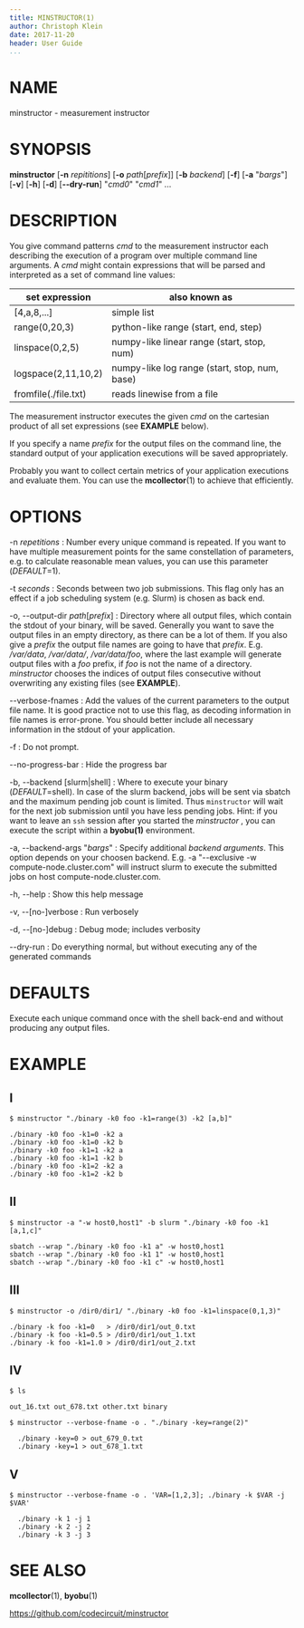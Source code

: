 ```yaml
---
title: MINSTRUCTOR(1)
author: Christoph Klein
date: 2017-11-20
header: User Guide
...
```


# NAME

minstructor - measurement instructor

# SYNOPSIS

**minstructor** [**-n** *repititions*] [**-o** *path*[*prefix*]] [**-b** *backend*] [**-f**] [**-a** "*bargs*"] [**-v**] [**-h**] [**-d**] [**--dry-run**] "*cmd0*" "*cmd1*" ...

# DESCRIPTION

You give command patterns *cmd* to the measurement instructor each describing
the execution of a program over multiple command line arguments. A *cmd* might
contain expressions that will be parsed and interpreted as a set of command
line values:

set expression       | also known as
---------------------|--------------------------------------------
[4,a,8,...]          | simple list
range(0,20,3)        | python-like range (start, end, step)
linspace(0,2,5)      | numpy-like linear range (start, stop, num)
logspace(2,11,10,2)  | numpy-like log range (start, stop, num, base)
fromfile(./file.txt) | reads linewise from a file

The measurement instructor executes the given *cmd* on the cartesian
product of all set expressions (see **EXAMPLE** below).

If you specify a name *prefix* for the output files on the command line, the
standard output of your application executions will be saved appropriately.

Probably you want to collect certain metrics of your application executions
and evaluate them. You can use the **mcollector**(1) to achieve that efficiently.


# OPTIONS

-n *repetitions*
:   Number every unique command is repeated.  If you want to have multiple
    measurement points for the same constellation of parameters, e.g. to
    calculate reasonable mean values, you can use this parameter (*DEFAULT*=1).

-t *seconds*
:   Seconds between two job submissions. This flag only has an effect if
    a job scheduling system (e.g. Slurm) is chosen as back end.

-o, \--output-dir *path*[*prefix*]
:   Directory where all output files, which contain the stdout of
    your binary, will be saved.
    Generally you want to save the output files in an empty directory, as
    there can be a lot of them.  If you also give a *prefix* the
    output file names are going to have that *prefix*. E.g.
    */var/data*, */var/data/*, */var/data/foo*,
    where the last example will generate output files with a *foo*
    prefix, if *foo* is not the name of a directory. *minstructor*
    chooses the indices of output files consecutive without overwriting
    any existing files (see **EXAMPLE**).

\--verbose-fnames
:   Add the values of the current parameters to the output file name.
    It is good practice not to use this flag, as decoding information
    in file names is error-prone. You should better include all
    necessary information in the stdout of your application.

-f
:   Do not prompt.

\--no-progress-bar
:   Hide the progress bar

-b, \--backend [slurm|shell]
:   Where to execute your binary (*DEFAULT*=shell). In case of the slurm backend,
    jobs will be sent via sbatch and the maximum pending job count is limited. Thus
    `minstructor` will wait for the next job submission until you have less
    pending jobs. Hint: if you want to leave an `ssh` session
    after you started the *minstructor* , you can execute the script within a
    **byobu(1)** environment.

-a, \--backend-args "*bargs*"
:   Specify additional *backend arguments*. This option depends on your
    choosen backend. E.g. -a "--exclusive -w compute-node.cluster.com" will
    instruct slurm to execute the submitted jobs on host compute-node.cluster.com.

-h, \--help
:   Show this help message

-v, \--[no-]verbose
:   Run verbosely

-d, \--[no-]debug
:   Debug mode; includes verbosity

\--dry-run
:   Do everything normal, but without executing any of the generated commands

# DEFAULTS

Execute each unique command once with the shell back-end
and without producing any output files.

# EXAMPLE

## I

```
$ minstructor "./binary -k0 foo -k1=range(3) -k2 [a,b]"

./binary -k0 foo -k1=0 -k2 a
./binary -k0 foo -k1=0 -k2 b
./binary -k0 foo -k1=1 -k2 a
./binary -k0 foo -k1=1 -k2 b
./binary -k0 foo -k1=2 -k2 a
./binary -k0 foo -k1=2 -k2 b
```

## II

```
$ minstructor -a "-w host0,host1" -b slurm "./binary -k0 foo -k1 [a,1,c]"

sbatch --wrap "./binary -k0 foo -k1 a" -w host0,host1
sbatch --wrap "./binary -k0 foo -k1 1" -w host0,host1
sbatch --wrap "./binary -k0 foo -k1 c" -w host0,host1
```

## III

```
$ minstructor -o /dir0/dir1/ "./binary -k0 foo -k1=linspace(0,1,3)"

./binary -k foo -k1=0   > /dir0/dir1/out_0.txt
./binary -k foo -k1=0.5 > /dir0/dir1/out_1.txt
./binary -k foo -k1=1.0 > /dir0/dir1/out_2.txt
```

## IV

```
$ ls

out_16.txt out_678.txt other.txt binary

$ minstructor --verbose-fname -o . "./binary -key=range(2)"

  ./binary -key=0 > out_679_0.txt
  ./binary -key=1 > out_678_1.txt
```

## V

```
$ minstructor --verbose-fname -o . 'VAR=[1,2,3]; ./binary -k $VAR -j $VAR'

  ./binary -k 1 -j 1
  ./binary -k 2 -j 2
  ./binary -k 3 -j 3
```

# SEE ALSO
**mcollector**(1), **byobu**(1)

https://github.com/codecircuit/minstructor
